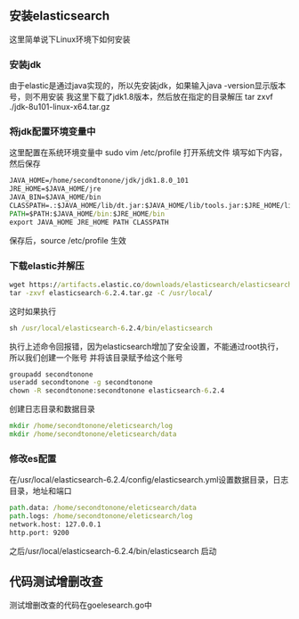 ## 安装elasticsearch
这里简单说下Linux环境下如何安装
### 安装jdk
由于elastic是通过java实现的，所以先安装jdk，如果输入java -version显示版本号，则不用安装
我这里下载了jdk1.8版本，然后放在指定的目录解压
tar zxvf ./jdk-8u101-linux-x64.tar.gz
### 将jdk配置环境变量中
这里配置在系统环境变量中
sudo vim /etc/profile 打开系统文件
填写如下内容，然后保存
``` cmd
JAVA_HOME=/home/secondtonone/jdk/jdk1.8.0_101
JRE_HOME=$JAVA_HOME/jre
JAVA_BIN=$JAVA_HOME/bin
CLASSPATH=.:$JAVA_HOME/lib/dt.jar:$JAVA_HOME/lib/tools.jar:$JRE_HOME/lib
PATH=$PATH:$JAVA_HOME/bin:$JRE_HOME/bin
export JAVA_HOME JRE_HOME PATH CLASSPATH
```
保存后，source /etc/profile 生效
### 下载elastic并解压
``` cmd
wget https://artifacts.elastic.co/downloads/elasticsearch/elasticsearch-6.2.4.tar.gz
tar -zxvf elasticsearch-6.2.4.tar.gz -C /usr/local/
```
这时如果执行
``` cmd
sh /usr/local/elasticsearch-6.2.4/bin/elasticsearch
```
执行上述命令回报错，因为elasticsearch增加了安全设置，不能通过root执行，所以我们创建一个账号
并将该目录赋予给这个账号
``` cmd
groupadd secondtonone
useradd secondtonone -g secondtonone
chown -R secondtonone:secondtonone elasticsearch-6.2.4  
```
创建日志目录和数据目录
``` cmd
mkdir /home/secondtonone/eleticsearch/log
mkdir /home/secondtonone/eleticsearch/data
```
### 修改es配置
在/usr/local/elasticsearch-6.2.4/config/elasticsearch.yml设置数据目录，日志目录，地址和端口
``` cmd
path.data: /home/secondtonone/eleticsearch/data
path.logs: /home/secondtonone/eleticsearch/log
network.host: 127.0.0.1
http.port: 9200
```
之后/usr/local/elasticsearch-6.2.4/bin/elasticsearch 启动
## 代码测试增删改查
测试增删改查的代码在goelesearch.go中